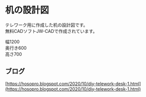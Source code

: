 # 机の設計図
テレワーク用に作成した机の設計図です。  
無料CADソフトJW-CADで作成されています。  

幅1200  
奥行き600  
高さ700  


## ブログ
[https://hosopro.blogspot.com/2020/10/diy-telework-desk-1.html](https://hosopro.blogspot.com/2020/10/diy-telework-desk-1.html)


